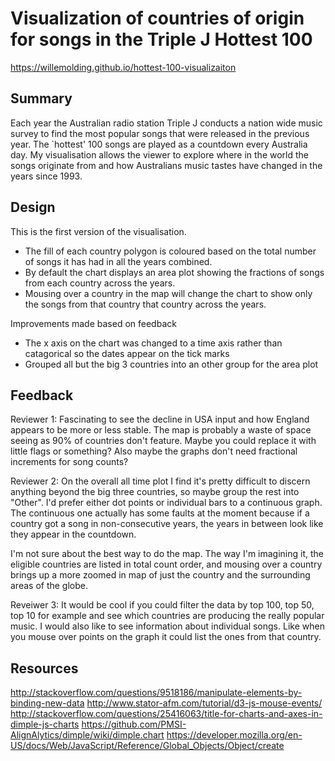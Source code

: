 # Visualization of countries of origin for songs in the Triple J Hottest 100

https://willemolding.github.io/hottest-100-visualizaiton

## Summary
Each year the Australian radio station Triple J conducts a nation wide music survey to find the most popular songs that were released in the previous year. The `hottest' 100 songs are played as a countdown every Australia day. My visualisation allows the viewer to explore where in the world the songs originate from and how Australians music tastes have changed in the years since 1993.

## Design
This is the first version of the visualisation. 

- The fill of each country polygon is coloured based on the total number of songs it has had in all the years combined. 
- By default the chart displays an area plot showing the fractions of songs from each country across the years.
- Mousing over a country in the map will change the chart to show only the songs from that country that country across the years.

Improvements made based on feedback

- The x axis on the chart was changed to a time axis rather than catagorical so the dates appear on the tick marks
- Grouped all but the big 3 countries into an other group for the area plot

## Feedback
Reviewer 1:
Fascinating to see the decline in USA input and how England appears to be more or less stable. The map is probably a waste of space seeing as 90% of countries don't feature. Maybe you could replace it with little flags or something? Also maybe the graphs don't need fractional increments for song counts?

Reviewer 2:
On the overall all time plot I find it's pretty difficult to discern anything beyond the big three countries, so maybe group the rest into "Other". I'd prefer either dot points or individual bars to a continuous graph. The continuous one actually has some faults at the moment because if a country got a song in non-consecutive years, the years in between look like they appear in the countdown.

I'm not sure about the best way to do the map. The way I'm imagining it, the eligible countries are listed in total count order, and mousing over a country brings up a more zoomed in map of just the country and the surrounding areas of the globe.

Reveiwer 3:
It would be cool if you could filter the data by top 100, top 50, top 10 for example and see which countries are producing the really popular music. I would also like to see information about individual songs. Like when you mouse over points on the graph it could list the ones from that country.

## Resources
http://stackoverflow.com/questions/9518186/manipulate-elements-by-binding-new-data
http://www.stator-afm.com/tutorial/d3-js-mouse-events/
http://stackoverflow.com/questions/25416063/title-for-charts-and-axes-in-dimple-js-charts
https://github.com/PMSI-AlignAlytics/dimple/wiki/dimple.chart
https://developer.mozilla.org/en-US/docs/Web/JavaScript/Reference/Global_Objects/Object/create
